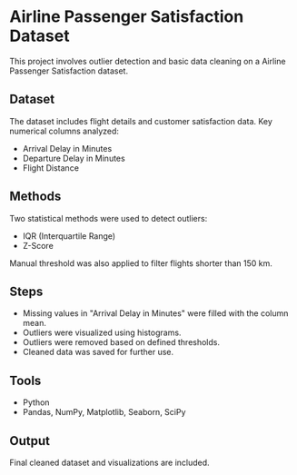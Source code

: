 # Airline Passenger Satisfaction Dataset

This project involves outlier detection and basic data cleaning on a Airline Passenger Satisfaction dataset.

## Dataset

The dataset includes flight details and customer satisfaction data. Key numerical columns analyzed:
- Arrival Delay in Minutes
- Departure Delay in Minutes
- Flight Distance

## Methods

Two statistical methods were used to detect outliers:
- IQR (Interquartile Range)
- Z-Score

Manual threshold was also applied to filter flights shorter than 150 km.

## Steps

- Missing values in "Arrival Delay in Minutes" were filled with the column mean.
- Outliers were visualized using histograms.
- Outliers were removed based on defined thresholds.
- Cleaned data was saved for further use.

## Tools

- Python
- Pandas, NumPy, Matplotlib, Seaborn, SciPy

## Output

Final cleaned dataset and visualizations are included.
